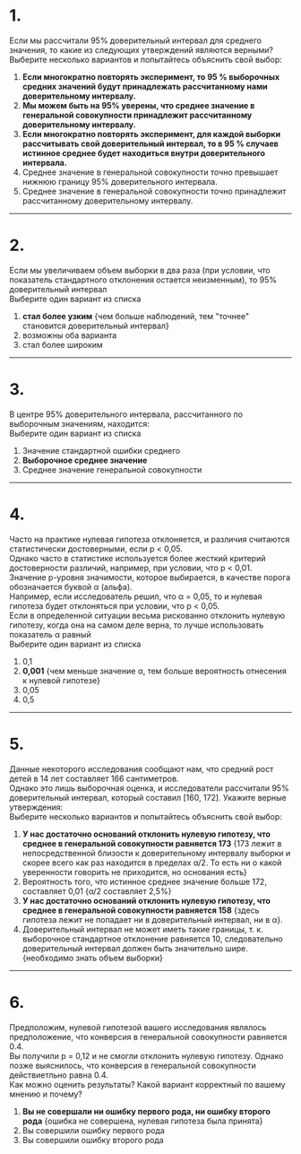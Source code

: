 # 1. 
Если мы рассчитали 95% доверительный интервал для среднего значения, то какие из следующих утверждений являются верными?  
Выберите несколько вариантов и попытайтесь объяснить свой выбор:  
1) **Если многократно повторять эксперимент, то 95 % выборочных средних значений будут принадлежать рассчитанному нами доверительному интервалу.**  
2) **Мы можем быть на 95% уверены, что среднее значение в генеральной совокупности принадлежит рассчитанному доверительному интервалу.**  
3) **Если многократно повторять эксперимент, для каждой выборки рассчитывать свой доверительный интервал, то в 95 % случаев истинное среднее будет находиться внутри доверительного интервала.**  
4) Среднее значение в генеральной совокупности точно превышает нижнюю границу 95% доверительного интервала.  
5) Среднее значение в генеральной совокупности точно принадлежит рассчитанному доверительному интервалу.

***
# 2. 
Если мы увеличиваем объем выборки в два раза (при условии, что показатель стандартного отклонения остается неизменным), то 95% доверительный интервал  
Выберите один вариант из списка  
1) **стал более узким** {чем больше наблюдений, тем "точнее" становится доверительный интервал}  
2) возможны оба варианта  
3) стал более широким

***
# 3. 
В центре 95% доверительного интервала, рассчитанного по выборочным значениям, находится:  
Выберите один вариант из списка  
1) Значение стандартной ошибки среднего  
2) **Выборочное среднее значение**  
3) Среднее значение генеральной совокупности

***
# 4.
Часто на практике нулевая гипотеза отклоняется, и различия считаются статистически достоверными, если p < 0,05.  
Однако часто в статистике используется более жесткий критерий достоверности различий, например, при условии, что p < 0,01.  
Значение p-уровня значимости, которое выбирается, в качестве порога обозначается буквой α (альфа).  
Например, если исследователь решил, что α = 0,05, то и нулевая гипотеза будет отклоняться при условии, что p < 0,05.  
Если в определенной ситуации весьма рискованно отклонить нулевую гипотезу, когда она на самом деле верна, то лучше использовать показатель α равный  
Выберите один вариант из списка  
1) 0,1  
2) **0,001** {чем меньше значение α, тем больше вероятность отнесения к нулевой гипотезе}  
3) 0,05  
4) 0,5

***
# 5.
Данные некоторого исследования сообщают нам, что средний рост детей в 14 лет составляет 166 сантиметров.  
Однако это лишь выборочная оценка, и исследователи рассчитали 95% доверительный интервал, который составил [160, 172]. Укажите верные утверждения:  
Выберите несколько вариантов и попытайтесь объяснить свой выбор:  
1) **У нас достаточно оснований отклонить нулевую гипотезу, что среднее в генеральной совокупности равняется 173** {173 лежит в непосредственной близости к доверительному интервалу выборки и скорее всего как раз находится в пределах α/2. То есть ни о какой уверенности говорить не приходится, но основания есть}  
2) Вероятность того, что истинное среднее значение больше 172, составляет 0,01 {α/2 составляет 2,5%}  
3) **У нас достаточно оснований отклонить нулевую гипотезу, что среднее в генеральной совокупности равняется 158** {здесь гипотеза лежит не попадает ни в доверительный интервал, ни в α}.  
4) Доверительный интервал не может иметь такие границы, т. к. выборочное стандартное отклонение равняется 10, следовательно доверительный интервал должен быть значительно шире. {необходимо знать объем выборки}

***
# 6.
Предположим, нулевой гипотезой вашего исследования являлось предположение, что конверсия в генеральной совокупности равняется 0.4.  
Вы получили p = 0,12 и не смогли отклонить нулевую гипотезу. Однако позже выяснилось, что конверсия в генеральной совокупности действиетльно равна 0.4.  
Как можно оценить результаты? Какой вариант корректный по вашему мнению и почему?  
1) **Вы не совершали ни ошибку первого рода, ни ошибку второго рода** {ошибка не совершена, нулевая гипотеза была принята}  
2) Вы совершили ошибку первого рода  
3) Вы совершили ошибку второго рода  
